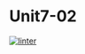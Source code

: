 # Unit7-02
[![linter](https://github.com/Amanda-Groulx/Unit7-02/workflows/linter/badge.svg)](https://github.com/marketplace/actions/super-linter)

